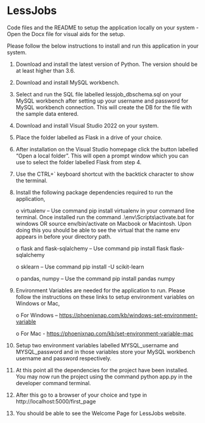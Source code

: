 # LessJobs
Code files and the README to setup the application locally on your system - Open the Docx file for visual aids for the setup.

Please follow the below instructions to install and run this application in your system.
1.	Download and install the latest version of Python. The version should be at least higher than 3.6.
2.	Download and install MySQL workbench.
3.	Select and run the SQL file labelled lessjob_dbschema.sql on your MySQL workbench after setting up your username and password for MySQL workbench connection. This will create the DB for the file with the sample data entered.
4.	Download and install Visual Studio 2022 on your system.
5.	Place the folder labelled as Flask in a drive of your choice.
6.	After installation on the Visual Studio homepage click the button labelled “Open a local folder”. This will open a prompt window which you can use to select the folder labelled Flask from step 4.
7.	Use the CTRL+` keyboard shortcut with the backtick character to show the terminal.
8.	Install the following package dependencies required to run the application,
    
    o	virtualenv – Use command pip install virtualenv in your command line terminal. Once installed run the command .\env\Scripts\activate.bat for windows OR  source env/bin/activate on Macbook or Macintosh. Upon doing this you should be able to see the virtual that the name env appears in before your directory path.
 
    o	flask and flask-sqlalchemy – Use command pip install flask flask-sqlalchemy 
    
    o	sklearn – Use command pip install -U scikit-learn
    
    o	pandas, numpy – Use the command pip install pandas numpy
9.	Environment Variables are needed for the application to run. Please follow the instructions on these links to setup environment variables on Windows or Mac,
    
    o	For Windows – https://phoenixnap.com/kb/windows-set-environment-variable
    
    o	For Mac - https://phoenixnap.com/kb/set-environment-variable-mac
10.	Setup two environment variables labelled MYSQL_username and MYSQL_password and in those variables store your MySQL workbench username and password respectively.
11.	At this point all the dependencies for the project have been installed. You may now run the project using the command python app.py in the developer command terminal.
12.	After this go to a browser of your choice and type in http://localhost:5000/first_page
13.	You should be able to see the Welcome Page for LessJobs website.
 

